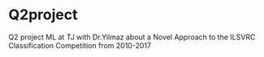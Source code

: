 # Q2project
Q2 project ML at TJ with Dr.Yilmaz about a Novel Approach to the ILSVRC Classification Competition from 2010-2017
